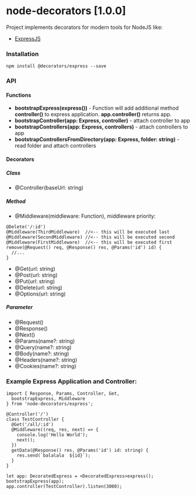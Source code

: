 # node-decorators [1.0.0]
Project implements decorators for modern tools for NodeJS like:
- [ExpressJS]

### Installation
```
npm install @decorators/express --save
```

### API

#### Functions
* **bootstrapExpress(express())** - Function will add additional method **controller()** to express application.
**app.controller()** returns app.
* **bootstrapController(app: Express, controller)** - attach controller to app
* **bootstrapControllers(app: Express, controllers)** - attach controllers to app
* **bootstrapControllersFromDirectory(app: Express, folder: string)** - read folder and attach controllers

#### Decorators
##### Class
* @Controller(baseUrl: string)
##### Method
* @Middleware(middleware: Function), middleware priority:
```
@Delete('/:id')
@Middleware(ThirdMiddleware)  //<-- this will be executed last
@Middleware(SecondMiddleware) //<-- this will be executed second
@Middleware(FirstMiddleware)  //<-- this will be executed first
remove(@Request() req, @Response() res, @Params('id') id) {
  //...
}
```
* @Get(url: string)
* @Post(url: string)
* @Put(url: string)
* @Delete(url: string)
* @Options(url: string)
##### Parameter
* @Request()
* @Response()
* @Next()
* @Params(name?: string)
* @Query(name?: string)
* @Body(name?: string)
* @Headers(name?: string)
* @Cookies(name?: string)

### Example Express Application and Controller:
```
import { Response, Params, Controller, Get,
  bootstrapExpress, Middleware
} from 'node-decorators/express';

@Controller('/')
class TestController {
  @Get('/all/:id')
  @Middleware((req, res, next) => {
    console.log('Hello World');
    next();
  })
  getData(@Response() res, @Params('id') id: string) {
    res.send(`balalala  ${id}`);
  }
}

let app: DecoratedExpress = <DecoratedExpress>express();
bootstrapExpress(app);
app.controller(TestController).listen(3000);
```

[ExpressJS]:http://expressjs.com
